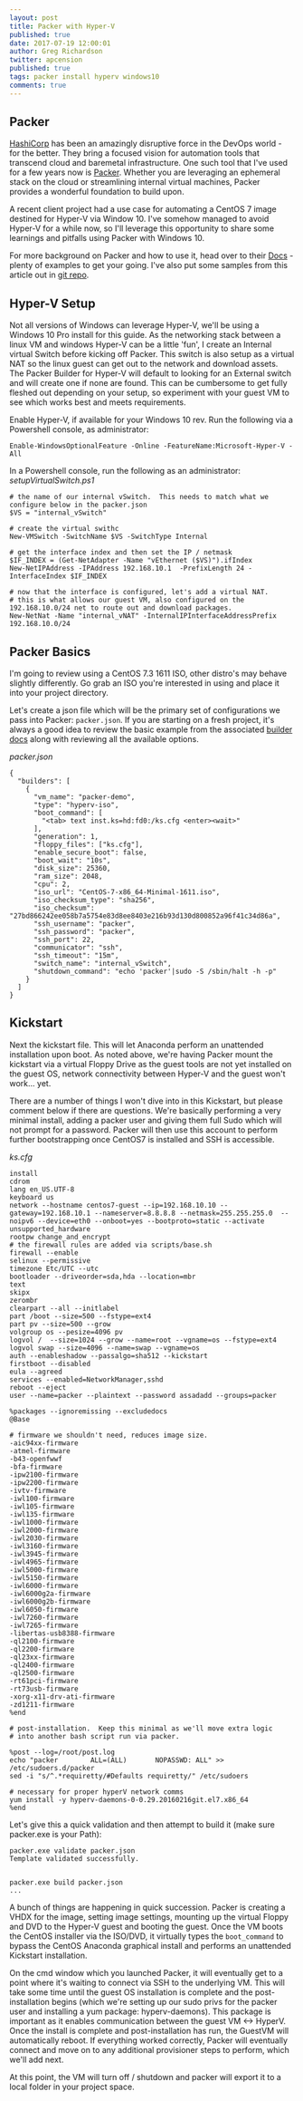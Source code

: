 ```yaml
---
layout: post
title: Packer with Hyper-V
published: true
date: 2017-07-19 12:00:01
author: Greg Richardson
twitter: apcension
published: true
tags: packer install hyperv windows10
comments: true
---
```


## Packer

[HashiCorp](https://www.hashicorp.com) has been an amazingly disruptive force in the DevOps world - for the better.  They bring a focused vision for automation tools that transcend cloud and baremetal infrastructure.  One such tool that I've used for a few years now is [Packer](https://www.packer.io).  Whether you are leveraging an ephemeral stack on the cloud or streamlining internal virtual machines, Packer provides a wonderful foundation to build upon.  

A recent client project had a use case for automating a CentOS 7 image destined for Hyper-V via Window 10.  I've somehow managed to avoid Hyper-V for a while now, so I'll leverage this opportunity to share some learnings and pitfalls using Packer with Windows 10.

For more background on Packer and how to use it, head over to their [Docs](https://www.packer.io/docs/install/index.html) - plenty of examples to get your going.  I've also put some samples from this article out in [git repo](https://github.com/apcension-com/packer-hyperv).


## Hyper-V Setup

Not all versions of Windows can leverage Hyper-V, we'll be using a Windows 10 Pro install for this guide.  As the networking stack between a linux VM and windows Hyper-V can be a little 'fun', I create an Internal virtual Switch before kicking off Packer.  This switch is also setup as a virtual NAT so the linux guest can get out to the network and download assets.  The Packer Builder for Hyper-V will default to looking for an External switch and will create one if none are found.  This can be cumbersome to get fully fleshed out depending on your setup, so experiment with your guest VM to see which works best and meets requirements.

Enable Hyper-V, if available for your Windows 10 rev.  Run the following via a Powershell console, as administrator:
```
Enable-WindowsOptionalFeature -Online -FeatureName:Microsoft-Hyper-V -All
```

In a Powershell console, run the following as an administrator:
_setupVirtualSwitch.ps1_
```
# the name of our internal vSwitch.  This needs to match what we configure below in the packer.json
$VS = "internal_vSwitch"

# create the virtual swithc
New-VMSwitch -SwitchName $VS -SwitchType Internal

# get the interface index and then set the IP / netmask
$IF_INDEX = (Get-NetAdapter -Name "vEthernet ($VS)").ifIndex
New-NetIPAddress -IPAddress 192.168.10.1  -PrefixLength 24 -InterfaceIndex $IF_INDEX

# now that the interface is configured, let's add a virtual NAT.
# this is what allows our guest VM, also configured on the 192.168.10.0/24 net to route out and download packages.
New-NetNat -Name "internal_vNAT" -InternalIPInterfaceAddressPrefix 192.168.10.0/24
```


## Packer Basics

I'm going to review using a CentOS 7.3 1611 ISO, other distro's may behave slightly differently.  Go grab an ISO you're interested in using and place it into your project directory.

Let's create a json file which will be the primary set of configurations we pass into Packer: `packer.json`.  If you are starting on a fresh project, it's always a good idea to review the basic example from the associated [builder docs](https://www.packer.io/docs/builders/hyperv-iso.html) along with reviewing all the available options.  

_packer.json_
```
{
  "builders": [
    {
      "vm_name": "packer-demo",
      "type": "hyperv-iso",
      "boot_command": [
        "<tab> text inst.ks=hd:fd0:/ks.cfg <enter><wait>"
      ],
      "generation": 1,
      "floppy_files": ["ks.cfg"],
      "enable_secure_boot": false,
      "boot_wait": "10s",
      "disk_size": 25360,
      "ram_size": 2048,
      "cpu": 2,
      "iso_url": "CentOS-7-x86_64-Minimal-1611.iso",
      "iso_checksum_type": "sha256",
      "iso_checksum": "27bd866242ee058b7a5754e83d8ee8403e216b93d130d800852a96f41c34d86a",
      "ssh_username": "packer",
      "ssh_password": "packer",
      "ssh_port": 22,
      "communicator": "ssh",
      "ssh_timeout": "15m",
      "switch_name": "internal_vSwitch",
      "shutdown_command": "echo 'packer'|sudo -S /sbin/halt -h -p"
    }
  ]
}
```



## Kickstart

Next the kickstart file.  This will let Anaconda perform an unattended installation upon boot.  As noted above, we're having Packer mount the kickstart via a virtual Floppy Drive as the guest tools are not yet installed on the guest OS, network connectivity between Hyper-V and the guest won't work... yet.

There are a number of things I won't dive into in this Kickstart, but please comment below if there are questions.  We're basically performing a very minimal install, adding a packer user and giving them full Sudo which will not prompt for a password.  Packer will then use this account to perform further bootstrapping once CentOS7 is installed and SSH is accessible.

_ks.cfg_
```
install
cdrom
lang en_US.UTF-8
keyboard us
network --hostname centos7-guest --ip=192.168.10.10 --gateway=192.168.10.1 --nameserver=8.8.8.8 --netmask=255.255.255.0  --noipv6 --device=eth0 --onboot=yes --bootproto=static --activate
unsupported_hardware
rootpw change_and_encrypt
# the firewall rules are added via scripts/base.sh
firewall --enable
selinux --permissive
timezone Etc/UTC --utc
bootloader --driveorder=sda,hda --location=mbr
text
skipx
zerombr
clearpart --all --initlabel
part /boot --size=500 --fstype=ext4
part pv --size=500 --grow
volgroup os --pesize=4096 pv
logvol /  --size=1024 --grow --name=root --vgname=os --fstype=ext4
logvol swap --size=4096 --name=swap --vgname=os
auth --enableshadow --passalgo=sha512 --kickstart
firstboot --disabled
eula --agreed
services --enabled=NetworkManager,sshd
reboot --eject
user --name=packer --plaintext --password assadadd --groups=packer

%packages --ignoremissing --excludedocs
@Base

# firmware we shouldn't need, reduces image size.
-aic94xx-firmware
-atmel-firmware
-b43-openfwwf
-bfa-firmware
-ipw2100-firmware
-ipw2200-firmware
-ivtv-firmware
-iwl100-firmware
-iwl105-firmware
-iwl135-firmware
-iwl1000-firmware
-iwl2000-firmware
-iwl2030-firmware
-iwl3160-firmware
-iwl3945-firmware
-iwl4965-firmware
-iwl5000-firmware
-iwl5150-firmware
-iwl6000-firmware
-iwl6000g2a-firmware
-iwl6000g2b-firmware
-iwl6050-firmware
-iwl7260-firmware
-iwl7265-firmware
-libertas-usb8388-firmware
-ql2100-firmware
-ql2200-firmware
-ql23xx-firmware
-ql2400-firmware
-ql2500-firmware
-rt61pci-firmware
-rt73usb-firmware
-xorg-x11-drv-ati-firmware
-zd1211-firmware
%end

# post-installation.  Keep this minimal as we'll move extra logic
# into another bash script run via packer.

%post --log=/root/post.log
echo "packer        ALL=(ALL)       NOPASSWD: ALL" >> /etc/sudoers.d/packer
sed -i "s/^.*requiretty/#Defaults requiretty/" /etc/sudoers

# necessary for proper hyperV network comms
yum install -y hyperv-daemons-0-0.29.20160216git.el7.x86_64
%end
```

Let's give this a quick validation and then attempt to build it (make sure packer.exe is your Path):

```
packer.exe validate packer.json
Template validated successfully.


packer.exe build packer.json
...
```
A bunch of things are happening in quick succession.  Packer is creating a VHDX for the image, setting image settings, mounting up the virtual Floppy and DVD to the Hyper-V guest and booting the guest.  Once the VM boots the CentOS installer via the ISO/DVD, it virtually types the `boot_command` to bypass the CentOS Anaconda graphical install and performs an unattended Kickstart installation.

On the cmd window which you launched Packer, it will eventually get to a point where it's waiting to connect via SSH to the underlying VM.  This will take some time until the guest OS installation is complete and the post-installation begins (which we're setting up our sudo privs for the packer user and installing a yum package: hyperv-daemons).  This package is important as it enables communication between the guest VM <-> HyperV.  Once the install is complete and post-installation has run, the GuestVM will automatically reboot.  If everything worked correctly, Packer will eventually connect and move on to any additional provisioner steps to perform, which we'll add next.

At this point, the VM will turn off / shutdown and packer will export it to a local folder in your project space.
